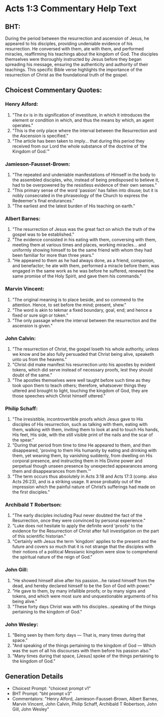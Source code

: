 # Acts 1:3 Commentary Help Text

## BHT:
During the period between the resurrection and ascension of Jesus, he appeared to his disciples, providing undeniable evidence of his resurrection. He conversed with them, ate with them, and performed miracles, reaffirming his teachings about the kingdom of God. The disciples themselves were thoroughly instructed by Jesus before they began spreading his message, ensuring the authenticity and authority of their teachings. This specific Bible verse highlights the importance of the resurrection of Christ as the foundational truth of the gospel.

## Choicest Commentary Quotes:
### Henry Alford:
1. "The ἐν is in its signification of investiture, in which it introduces the element or condition in which, and thus the means by which, an agent operates."
2. "This is the only place where the interval between the Resurrection and the Ascension is specified."
3. "The article has been taken to imply... that during this period they received from our Lord the whole substance of the doctrine of ‘the Kingdom of God.’"

### Jamieson-Fausset-Brown:
1. "The repeated and undeniable manifestations of Himself in the body to the assembled disciples, who, instead of being predisposed to believe it, had to be overpowered by the resistless evidence of their own senses."
2. "This primary sense of the word 'passion' has fallen into disuse; but it is nobly consecrated in the phraseology of the Church to express the Redeemer's final endurances."
3. "The earliest and the latest burden of His teaching on earth."

### Albert Barnes:
1. "The resurrection of Jesus was the great fact on which the truth of the gospel was to be established."
2. "The evidence consisted in his eating with them, conversing with them, meeting them at various times and places, working miracles... and uniformly showing himself to be the same friend with whom they had been familiar for more than three years."
3. "He appeared to them as he had always done, as a friend, companion, and benefactor; he ate with them, performed a miracle before them, was engaged in the same work as he was before he suffered, renewed the same promise of the Holy Spirit, and gave them his commands."

### Marvin Vincent:
1. "The original meaning is to place beside, and so commend to the attention. Hence, to set before the mind; present, shew."
2. "The word is akin to tekmar a fixed boundary, goal, end; and hence a fixed or sure sign or token."
3. "The only passage where the interval between the resurrection and the ascension is given."

### John Calvin:
1. "The resurrection of Christ, the gospel loseth his whole authority, unless we know and be also fully persuaded that Christ being alive, speaketh unto us from the heavens."
2. "Christ did make manifest his resurrection unto his apostles by evident tokens, which did serve instead of necessary proofs, lest they should doubt of the same."
3. "The apostles themselves were well taught before such time as they took upon them to teach others; therefore, whatsoever things they uttered and brought to light, touching the kingdom of God, they are those speeches which Christ himself uttered."

### Philip Schaff:
1. "The irresistible, incontrovertible proofs which Jesus gave to His disciples of His resurrection, such as talking with them, eating with them, walking with them, inviting them to look at and to touch His hands, His feet, His side, with the still visible print of the nails and the scar of the spear." 
2. "During that period from time to time He appeared to them, and then disappeared, 'proving to them His humanity by eating and drinking with them, yet weaning them, by vanishing suddenly, from dwelling on His corporal presence, and instructing them in His Divine power and perpetual though unseen presence by unexpected appearances among them and disappearances from them.'" 
3. "The term occurs thus absolutely in Acts 3:18 and Acts 17:3 (comp. also Acts 26:23), and is a striking usage. It arose probably out of the impression which the painful nature of Christ’s sufferings had made on the first disciples."

### Archibald T Robertson:
1. "The early disciples including Paul never doubted the fact of the Resurrection, once they were convinced by personal experience."
2. "Luke does not hesitate to apply the definite word 'proofs' to the evidence for the Resurrection of Christ after full investigation on the part of this scientific historian."
3. "Certainly with Jesus the term 'kingdom' applies to the present and the future and covers so much that it is not strange that the disciples with their notions of a political Messianic kingdom were slow to comprehend the spiritual nature of the reign of God."

### John Gill:
1. "He showed himself alive after his passion...he raised himself from the dead, and hereby declared himself to be the Son of God with power."
2. "He gave to them, by many infallible proofs; or by many signs and tokens, and which were most sure and unquestionable arguments of his being alive."
3. "These forty days Christ was with his disciples...speaking of the things pertaining to the kingdom of God."

### John Wesley:
1. "Being seen by them forty days — That is, many times during that space." 
2. "And speaking of the things pertaining to the kingdom of God — Which was the sum of all his discourses with them before his passion also." 
3. "Many times during that space, [Jesus] spoke of the things pertaining to the kingdom of God."


## Generation Details
- Choicest Prompt: "choicest prompt v1"
- BHT Prompt: "bht prompt v3"
- Commentators: "Henry Alford, Jamieson-Fausset-Brown, Albert Barnes, Marvin Vincent, John Calvin, Philip Schaff, Archibald T Robertson, John Gill, John Wesley"
